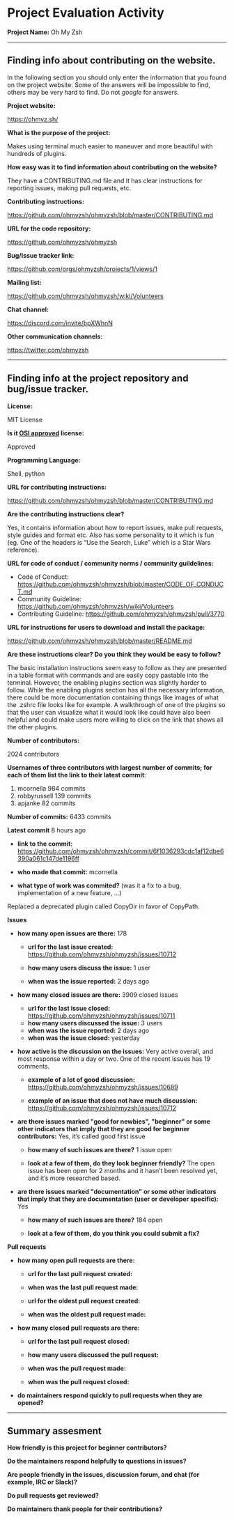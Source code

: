 # Project Evaluation Activity

**Project Name:** Oh My Zsh

---

## Finding info about contributing on the website.

In the following section you should only enter the information that you
found on the project website. Some of the answers will be impossible to find, others
may be very hard to find. Do not _google_ for answers.

**Project website:**

https://ohmyz.sh/

**What is the purpose of the project:**

Makes using terminal much easier to maneuver and more beautiful with hundreds of plugins.

**How easy was it to find information about contributing on the website?**

They have a CONTRIBUTING.md file and it has clear instructions for reporting issues, making pull requests, etc.

**Contributing instructions:**

https://github.com/ohmyzsh/ohmyzsh/blob/master/CONTRIBUTING.md 

**URL for the code repository:**

https://github.com/ohmyzsh/ohmyzsh

**Bug/Issue tracker link:**

https://github.com/orgs/ohmyzsh/projects/1/views/1

**Mailing list:**

https://github.com/ohmyzsh/ohmyzsh/wiki/Volunteers 

**Chat channel:**

https://discord.com/invite/bpXWhnN

**Other communication channels:**

https://twitter.com/ohmyzsh

---

## Finding info at the project repository and bug/issue tracker.

**License:**

MIT License 

**Is it [OSI approved](https://opensource.org/licenses/alphabetical) license:**

Approved

**Programming Language:**

Shell, python

**URL for contributing instructions:**

https://github.com/ohmyzsh/ohmyzsh/blob/master/CONTRIBUTING.md

**Are the contributing instructions clear?**

Yes, it contains information about how to report issues, make pull requests, style guides and format etc. Also has some personality to it which is fun (eg. One of the headers is “Use the Search, Luke” which is a Star Wars reference).

**URL for code of conduct / community norms / community guildelines:**

- Code of Conduct: https://github.com/ohmyzsh/ohmyzsh/blob/master/CODE_OF_CONDUCT.md
- Community Guideline: https://github.com/ohmyzsh/ohmyzsh/wiki/Volunteers
- Contributing Guideline: https://github.com/ohmyzsh/ohmyzsh/pull/3770


**URL for instructions for users to download and install the package:**

https://github.com/ohmyzsh/ohmyzsh/blob/master/README.md 

**Are these instructions clear? Do you think they would be easy to follow?**

The basic installation instructions seem easy to follow as they are presented in a table format with commands and are easily copy pastable into the terminal. However, the enabling plugins section was slightly harder to follow. While the enabling plugins section has all the necessary information, there could be more documentation containing things like images of what the .zshrc file looks like for example. A walkthrough of one of the plugins so that the user can visualize what it would look like could have also been helpful and could make users more willing to click on the link that shows all the other plugins. 

**Number of contributors:**

2024 contributors

**Usernames of three contributors with largest number of commits; for
each of them list the link to their latest commit**:

1. mcornella 984 commits
2. robbyrussell 139 commits
3. apjanke 82 commits

**Number of commits:** 6433 commits

**Latest commit** 8 hours ago

- **link to the commit:** https://github.com/ohmyzsh/ohmyzsh/commit/6f1036293cdc1af12dbe6390a061c147de1196ff 

- **who made that commit:** mcornella

- **what type of work was commited?** (was it a fix to a bug, implementation of a new feature, ...) 	

Replaced a deprecated plugin called CopyDir in favor of CopyPath.


**Issues** 

- **how many open issues are there:** 178

  - **url for the last issue created:** https://github.com/ohmyzsh/ohmyzsh/issues/10712 

  - **how many users discuss the issue:** 1 user
  - **when was the issue reported:** 2 days ago

- **how many closed issues are there:** 3909 closed issues 

  - **url for the last issue closed:** https://github.com/ohmyzsh/ohmyzsh/issues/10711 
  - **how many users discussed the issue:** 3 users 
  - **when was the issue reported:** 2 days ago
  - **when was the issue closed:** yesterday

- **how active is the discussion on the issues:** Very active overall, and most response within a day or two. One of the recent issues has 19 comments.

  - **example of a lot of good discussion:** https://github.com/ohmyzsh/ohmyzsh/issues/10689 

  - **example of an issue that does not have much discussion:** https://github.com/ohmyzsh/ohmyzsh/issues/10712 

- **are there issues marked "good for newbies", "beginner" or some other indicators that imply that they are good for beginner contributors:** Yes, it’s called good first issue

  - **how many of such issues are there?** 1 issue open

  - **look at a few of them, do they look beginner friendly?** The open issue has been open for 2 months and it hasn’t been resolved yet, and it’s more researched based.

- **are there issues marked "documentation" or some other indicators that imply that they are documentation (user or developer specific):** Yes

  - **how many of such issues are there?** 184 open

  - **look at a few of them, do you think you could submit a fix?**


**Pull requests**

- **how many open pull requests are there:**

  - **url for the last pull request created:**

  - **when was the last pull request made:**

  - **url for the oldest pull request created:**

  - **when was the oldest pull request made:**

- **how many closed pull requests are there:**

  - **url for the last pull request closed:**

  - **how many users discussed the pull request:**

  - **when was the pull request made:**

  - **when was the pull request closed:**

- **do maintainers respond quickly to pull requests when they are opened?**

---

## Summary assesment

**How friendly is this project for beginner contributors?**

**Do the maintainers respond helpfully to questions in issues?**

**Are people friendly in the issues, discussion forum, and chat (for example, IRC or Slack)?**

**Do pull requests get reviewed?**

**Do maintainers thank people for their contributions?**
